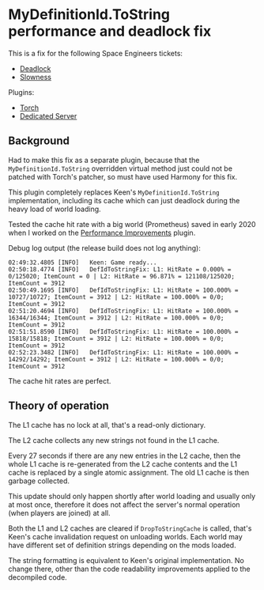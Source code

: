 # MyDefinitionId.ToString performance and deadlock fix

This is a fix for the following Space Engineers tickets:
- [Deadlock](https://support.keenswh.com/spaceengineers/pc/topic/27997-servers-deadlocked-on-load)
- [Slowness](https://support.keenswh.com/spaceengineers/pc/topic/24210-performance-pre-calculate-or-cache-mydefinitionid-tostring-results)

Plugins:
- [Torch](https://torchapi.com/plugins/view/e368127c-0676-4ff0-9e8c-f32207dcb12a)
- [Dedicated Server](https://github.com/viktor-ferenczi/defid-tostring-fix/releases)

## Background

Had to make this fix as a separate plugin, because that the `MyDefinitionId.ToString` overridden 
virtual method just could not be patched with Torch's patcher, 
so must have used Harmony for this fix.

This plugin completely replaces Keen's `MyDefinitionId.ToString` implementation, including its
cache which can just deadlock during the heavy load of world loading.

Tested the cache hit rate with a big world (Prometheus) saved in early 2020 when I worked on the 
[Performance Improvements](https://github.com/viktor-ferenczi/performance-improvements) plugin.

Debug log output (the release build does not log anything):
```log
02:49:32.4805 [INFO]   Keen: Game ready...
02:50:18.4774 [INFO]   DefIdToStringFix: L1: HitRate = 0.000% = 0/125020; ItemCount = 0 | L2: HitRate = 96.871% = 121108/125020; ItemCount = 3912
02:50:49.1695 [INFO]   DefIdToStringFix: L1: HitRate = 100.000% = 10727/10727; ItemCount = 3912 | L2: HitRate = 100.000% = 0/0; ItemCount = 3912
02:51:20.4694 [INFO]   DefIdToStringFix: L1: HitRate = 100.000% = 16344/16344; ItemCount = 3912 | L2: HitRate = 100.000% = 0/0; ItemCount = 3912
02:51:51.8590 [INFO]   DefIdToStringFix: L1: HitRate = 100.000% = 15818/15818; ItemCount = 3912 | L2: HitRate = 100.000% = 0/0; ItemCount = 3912
02:52:23.3482 [INFO]   DefIdToStringFix: L1: HitRate = 100.000% = 14292/14292; ItemCount = 3912 | L2: HitRate = 100.000% = 0/0; ItemCount = 3912
```

The cache hit rates are perfect.

## Theory of operation

The L1 cache has no lock at all, that's a read-only dictionary. 

The L2 cache collects any new strings not found in the L1 cache.

Every 27 seconds if there are any new entries in the L2 cache, then the whole L1 cache 
is re-generated from the L2 cache contents and the L1 cache is replaced by a single
atomic assignment. The old L1 cache is then garbage collected.

This update should only happen shortly after world loading and usually only at most once,
therefore it does not affect the server's normal operation (when players are joined) at all.

Both the L1 and L2 caches are cleared if `DropToStringCache` is called, that's Keen's
cache invalidation request on unloading worlds. Each world may have different set of
definition strings depending on the mods loaded.

The string formatting is equivalent to Keen's original implementation. No change there,
other than the code readability improvements applied to the decompiled code.